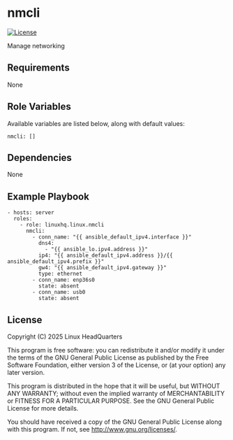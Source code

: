 # nmcli

[![License](https://img.shields.io/badge/license-GPLv3-lightgreen)](https://www.gnu.org/licenses/gpl-3.0.en.html#license-text)

Manage networking

## Requirements

None

## Role Variables

Available variables are listed below, along with default values:

    nmcli: []

## Dependencies

None

## Example Playbook

    - hosts: server
      roles:
        - role: linuxhq.linux.nmcli
          nmcli:
            - conn_name: "{{ ansible_default_ipv4.interface }}"
              dns4:
                - "{{ ansible_lo.ipv4.address }}"
              ip4: "{{ ansible_default_ipv4.address }}/{{ ansible_default_ipv4.prefix }}"
              gw4: "{{ ansible_default_ipv4.gateway }}"
              type: ethernet
            - conn_name: enp36s0
              state: absent
            - conn_name: usb0
              state: absent

## License

Copyright (C) 2025 Linux HeadQuarters

This program is free software: you can redistribute it and/or modify
it under the terms of the GNU General Public License as published by
the Free Software Foundation, either version 3 of the License, or
(at your option) any later version.

This program is distributed in the hope that it will be useful,
but WITHOUT ANY WARRANTY; without even the implied warranty of
MERCHANTABILITY or FITNESS FOR A PARTICULAR PURPOSE. See the
GNU General Public License for more details.

You should have received a copy of the GNU General Public License
along with this program. If not, see <http://www.gnu.org/licenses/>.
